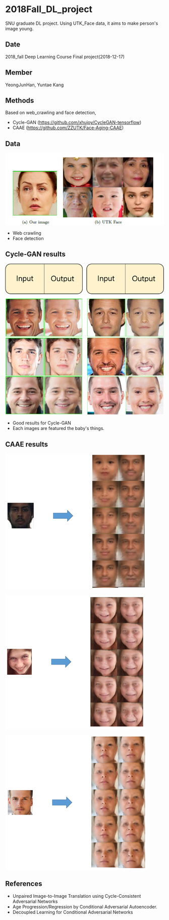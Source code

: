 # 2018Fall_DL_project
SNU graduate DL project. Using UTK_Face data, it aims to make person's image young.

## Date 
2018_fall Deep Learning Course Final project(2018-12-17)

## Member
YeongJunHan, Yuntae Kang

## Methods
Based on web_crawling and face detection,
- Cycle-GAN (https://github.com/xhujoy/CycleGAN-tensorflow)
- CAAE (https://github.com/ZZUTK/Face-Aging-CAAE)

## Data
![Web crawl data](./image/img1.png)
- Web crawling
- Face detection

## Cycle-GAN results
![Cycle-GAN](./image/img2.png)

- Good results for Cycle-GAN
- Each images are featured the baby's things.

## CAAE results
![CAAE1](./image/tuning_4.PNG)

![CAAE2](./image/tuning_5.PNG)

![CAAE3](./image/tuning_6.PNG)

## References
- Unpaired Image-to-Image Translation using Cycle-Consistent Adversarial Networks
- Age Progression/Regression by Conditional Adversarial Autoencoder.
- Decoupled Learning for Conditional Adversarial Networks
